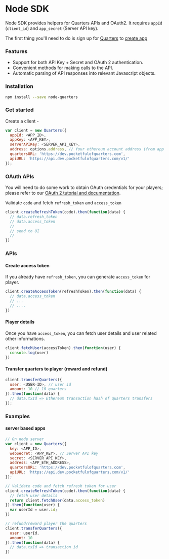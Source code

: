 # Node SDK

Node SDK provides helpers for Quarters APIs and OAuth2. It requires `appId`
(`client_id`) and `app_secret` (Server API key).

The first thing you'll need to do is sign up for
[Quarters](https://dev.pocketfulofquarters.com) to
[create app](../guides/create-app.md)

### Features

* Support for both API Key + Secret and OAuth 2 authentication.
* Convenient methods for making calls to the API.
* Automatic parsing of API responses into relevant Javascript objects.

### Installation

```bash
npm install --save node-quarters
```

### Get started

Create a client -

```js
var client = new Quarters({
  appId: <APP_ID>,
  appKey: <APP_KEY>,
  serverAPIKey: <SERVER_API_KEY>,
  address: options.address, // Your ethereum account address (from app page)
  quartersURL: 'https://dev.pocketfulofquarters.com',
  apiURL: 'https://api.dev.pocketfulofquarters.com/v1/'
});
```

### OAuth APIs

You will need to do some work to obtain OAuth credentials for your players;
please refer to our
[OAuth 2 tutorial and documentation](../oauth/introduction.md).

Validate `code` and fetch `refresh_token` and `access_token`

```js
client.createRefreshToken(code).then(function(data) {
  // data.refresh_token
  // data.access_token
  //
  // send to UI
  //
})
```

### APIs

#### Create access token

If you already have `refresh_token`, you can generate `access_token` for player.

```js
client.createAccessToken(refreshToken).then(function(data) {
  // data.access_token
  // ...
  // ....
})
```

#### Player details

Once you have `access_token`, you can fetch user details and user related other
informations.

```js
client.fetchUser(accessToken).then(function(user) {
  console.log(user)
})
```

#### Transfer quarters to player (reward and refund)

```js
client.transferQuarters({
  user: <USER-ID>, // user id
  amount: 10 // 10 quarters
}).then(function(data) {
  // data.txId => Ethereum transaction hash of quarters transfers
});
```

### Examples

#### server based apps

```js
// On node server
var client = new Quarters({
  key: <APP_ID>,
  webSecret: <APP_KEY>, // Server API key
  secret: <SERVER_API_KEY>,
  address: <APP_ETH_ADDRESS>,
  quartersURL: 'https://dev.pocketfulofquarters.com',
  apiURL: 'https://api.dev.pocketfulofquarters.com/v1/'
});

// Validate code and fetch refresh token for user
client.createRefreshToken(code).then(function(data) {
  // fetch user details
  return client.fetchUser(data.access_token)
}).then(function(user) {
  var userId = user.id;
})

// refund/reward player the quarters
client.transferQuarters({
  user: userId,
  amount: 10
}).then(function(data) {
  // data.txId => transaction id
})
```
